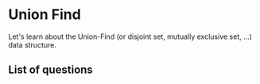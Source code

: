 Union Find
===============
Let's learn about the Union-Find (or disjoint set, mutually exclusive set, ...) data structure.

List of questions
------------------
